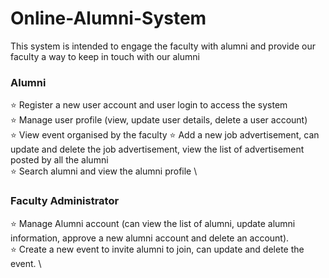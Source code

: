 # Online-Alumni-System
This system is intended to engage the faculty with alumni and provide our faculty a way to keep in touch with our alumni

### Alumni
:star: Register a new user account and user login to access the system\
:star: Manage user profile (view, update user details, delete a user account) \
:star: View event organised by the faculty
:star: Add a new job advertisement, can update and delete the job advertisement, view the list of advertisement posted by all the alumni \
:star: Search alumni and view the alumni profile \

### Faculty Administrator
:star: Manage Alumni account (can view the list of alumni, update alumni information, approve a new alumni account and delete an account). \
:star: Create a new event to invite alumni to join, can update and delete the 
event.  \
